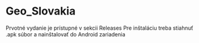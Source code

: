 # Geo_Slovakia
Prvotné vydanie je prístupné v sekcii Releases
Pre inštaláciu treba stiahnuť .apk súbor a nainštalovať do Android zariadenia
